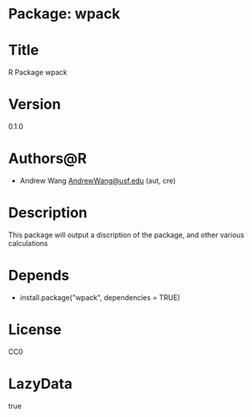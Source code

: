 # Package: wpack

# Title
R Package wpack

# Version
0.1.0

# Authors@R
- Andrew Wang <AndrewWang@usf.edu> (aut, cre)

# Description
This package will output a discription of the package, and other various calculations

# Depends
- install.package("wpack", dependencies = TRUE)

# License
CC0

# LazyData
true
